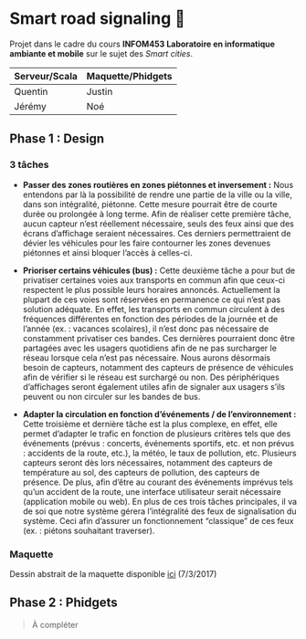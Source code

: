# Smart road signaling :vertical_traffic_light:


Projet dans le cadre du cours **INFOM453 Laboratoire en informatique ambiante et mobile** sur le sujet des *Smart cities*.

Serveur/Scala | Maquette/Phidgets
------------- | -------------
Quentin       | Justin
Jérémy        | Noé


## Phase 1 : Design

### 3 tâches
- **Passer des zones routières en zones piétonnes et inversement :**
Nous entendons par là la possibilité de rendre une partie de la ville ou la ville, dans son intégralité, piétonne. Cette mesure pourrait être de courte durée ou prolongée à long terme. Afin de réaliser cette première tâche, aucun capteur n’est réellement nécessaire, seuls des feux ainsi que des écrans d’affichage seraient nécessaires. Ces derniers permettraient de dévier les véhicules pour les faire contourner les zones devenues piétonnes et ainsi bloquer l’accès à celles-ci.

- **Prioriser certains véhicules (bus) :**
Cette deuxième tâche a pour but de privatiser certaines voies aux transports en commun afin que ceux-ci respectent le plus possible leurs horaires annoncés. Actuellement la plupart de ces voies sont réservées en permanence ce qui n’est pas solution adéquate. En effet, les transports en commun circulent à des fréquences différentes en fonction des périodes de la journée et de l’année (ex. : vacances scolaires), il n’est donc pas nécessaire de constamment privatiser ces bandes. Ces dernières pourraient donc être partagées avec les usagers quotidiens afin de ne pas surcharger le réseau lorsque cela n’est pas nécessaire. Nous aurons désormais besoin de capteurs, notamment des capteurs de présence de véhicules afin de vérifier si le réseau est surchargé ou non. Des périphériques d’affichages seront également utiles afin de signaler aux usagers s’ils peuvent ou non circuler sur les bandes de bus.

- **Adapter la circulation en fonction d’événements / de l’environnement :**
Cette troisième et dernière tâche est la plus complexe, en effet, elle permet d’adapter le trafic en fonction de plusieurs critères tels que des événements (prévus : concerts, événements sportifs, etc. et non prévus : accidents de la route, etc.), la météo, le taux de pollution, etc. Plusieurs capteurs seront dès lors nécessaires, notamment des capteurs de température au sol, des capteurs de pollution, des capteurs de présence. De plus, afin d’être au courant des événements imprévus tels qu’un accident de la route, une interface utilisateur serait nécessaire (application mobile ou web). En plus de ces trois tâches principales, il va de soi que notre système gérera l’intégralité des feux de signalisation du système. Ceci afin d’assurer un fonctionnement “classique” de ces feux (ex. : piétons souhaitant traverser).

### Maquette
Dessin abstrait de la maquette disponible [ici](https://docs.google.com/drawings/d/1vkHto2qSTscVSHUA4KIwAOQl6Z28mmhF0PmFOPPPtXE/edit?usp=sharing) (7/3/2017)

## Phase 2 : Phidgets
> À compléter
